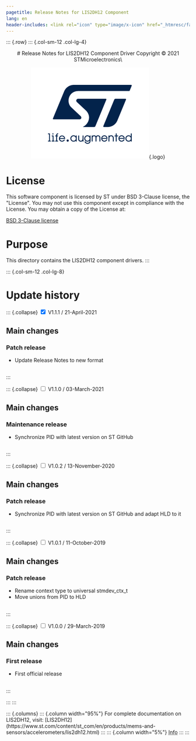 ```yaml
---
pagetitle: Release Notes for LIS2DH12 Component
lang: en
header-includes: <link rel="icon" type="image/x-icon" href="_htmresc/favicon.png" />
---
```


::: {.row}
::: {.col-sm-12 .col-lg-4}

<center>
# Release Notes for LIS2DH12 Component Driver
Copyright &copy; 2021 STMicroelectronics\

[![ST logo](_htmresc/st_logo_2020.png)](https://www.st.com){.logo}
</center>

# License

This software component is licensed by ST under BSD 3-Clause license, the "License".
You may not use this component except in compliance with the License. You may obtain a copy of the License at:

[BSD 3-Clause license](https://opensource.org/licenses/BSD-3-Clause)

# Purpose

This directory contains the LIS2DH12 component drivers.
:::

::: {.col-sm-12 .col-lg-8}
# Update history

::: {.collapse}
<input type="checkbox" id="collapse-section5" checked aria-hidden="true">
<label for="collapse-section5" aria-hidden="true">V1.1.1 / 21-April-2021</label>
<div>			

## Main changes

### Patch release

- Update Release Notes to new format

##

</div>
:::

::: {.collapse}
<input type="checkbox" id="collapse-section4" aria-hidden="true">
<label for="collapse-section4" aria-hidden="true">V1.1.0 / 03-March-2021</label>
<div>			

## Main changes

### Maintenance release

- Synchronize PID with latest version on ST GitHub

##

</div>
:::

::: {.collapse}
<input type="checkbox" id="collapse-section3" aria-hidden="true">
<label for="collapse-section3" aria-hidden="true">V1.0.2 / 13-November-2020</label>
<div>			

## Main changes

### Patch release

- Synchronize PID with latest version on ST GitHub and adapt HLD to it

##

</div>
:::

::: {.collapse}
<input type="checkbox" id="collapse-section2" aria-hidden="true">
<label for="collapse-section2" aria-hidden="true">V1.0.1 / 11-October-2019</label>
<div>			

## Main changes

### Patch release

- Rename context type to universal stmdev_ctx_t
- Move unions from PID to HLD

##

</div>
:::

::: {.collapse}
<input type="checkbox" id="collapse-section1" aria-hidden="true">
<label for="collapse-section1" aria-hidden="true">V1.0.0 / 29-March-2019</label>
<div>			

## Main changes

### First release

- First official release

##

</div>
:::

:::
:::

<footer class="sticky">
::: {.columns}
::: {.column width="95%"}
For complete documentation on LIS2DH12,
visit:
[LIS2DH12](https://www.st.com/content/st_com/en/products/mems-and-sensors/accelerometers/lis2dh12.html)
:::
::: {.column width="5%"}
<abbr title="Based on template cx566953 version 2.0">Info</abbr>
:::
:::
</footer>
